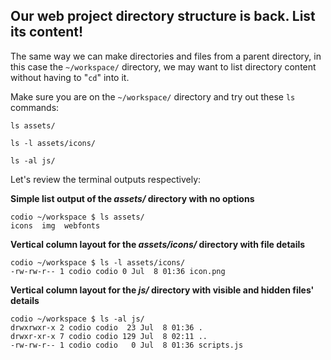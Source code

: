 ## Our web project directory structure is back. List its content!

The same way we can make directories and files from a parent directory, in this case the `~/workspace/` directory, we may want to list directory content without having to "`cd`" into it.

Make sure you are on the `~/workspace/` directory and try out these `ls` commands:

```
ls assets/
```

```
ls -l assets/icons/
```

```
ls -al js/
```

Let's review the terminal outputs respectively:

__Simple list output of the *assets/* directory with no options__

```
codio ~/workspace $ ls assets/
icons  img  webfonts
```

__Vertical column layout for the *assets/icons/* directory with file details__

```
codio ~/workspace $ ls -l assets/icons/
-rw-rw-r-- 1 codio codio 0 Jul  8 01:36 icon.png
```

__Vertical column layout for the *js/* directory with visible and hidden files' details__

```
codio ~/workspace $ ls -al js/
drwxrwxr-x 2 codio codio  23 Jul  8 01:36 .
drwxr-xr-x 7 codio codio 129 Jul  8 02:11 ..
-rw-rw-r-- 1 codio codio   0 Jul  8 01:36 scripts.js
```
